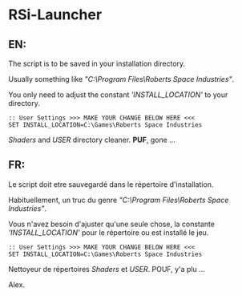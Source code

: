 # RSi-Launcher

## EN:
The script is to be saved in your installation directory.

Usually something like _"C:\Program Files\Roberts Space Industries"_.

You only need to adjust the constant _'INSTALL_LOCATION'_ to your directory.
```
:: User Settings >>> MAKE YOUR CHANGE BELOW HERE <<<
SET INSTALL_LOCATION=C:\Games\Roberts Space Industries
```

_Shaders_ and _USER_ directory cleaner. **PUF**, gone ...

## FR:
Le script doit etre sauvegardé dans le répertoire d'installation.

Habituellement, un truc du genre _"C:\Program Files\Roberts Space Industries"_.

Vous n'avez besoin d'ajuster qu'une seule chose, la constante _'INSTALL_LOCATION'_ pour le répertoire ou est installé le jeu.
```
:: User Settings >>> MAKE YOUR CHANGE BELOW HERE <<<
SET INSTALL_LOCATION=C:\Games\Roberts Space Industries
```

Nettoyeur de répertoires _Shaders_ et _USER_. POUF, y'a plu ...

Alex.
